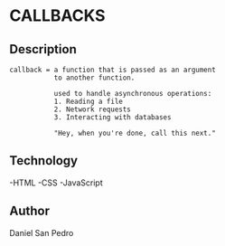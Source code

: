# CALLBACKS

## Description

    callback = a function that is passed as an argument
               to another function.

               used to handle asynchronous operations:
               1. Reading a file
               2. Network requests
               3. Interacting with databases

               "Hey, when you're done, call this next."

## Technology

-HTML
-CSS
-JavaScript

## Author

Daniel San Pedro
